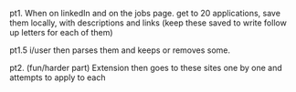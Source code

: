 pt1.
When on linkedIn and on the jobs page. 
get to 20 applications, save them locally, with descriptions and links
(keep these saved to write follow up letters for each of them)

pt1.5
i/user then parses them and keeps or removes some.

pt2.
(fun/harder part)
Extension then goes to these sites one by one and attempts to apply to each
